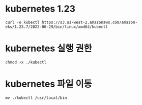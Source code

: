 # kubernetes 1.23
```
curl -o kubectl https://s3.us-west-2.amazonaws.com/amazon-eks/1.23.7/2022-06-29/bin/linux/amd64/kubectl
```
# kubernetes 실행 권한
```
chmod +x ./kubectl
```
# kubernetes 파일 이동
```
mv ./kubectl /usr/local/bin
```

